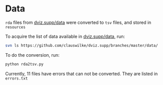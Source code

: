 # Data
`rda` files from [dviz.supp/data](https://github.com/clauswilke/dviz.supp/tree/master/data) were converted to `tsv` files, and stored in `resources`

To acquire the list of data available in [dviz.supp/data](https://github.com/clauswilke/dviz.supp/tree/master/data), run:
```bash
svn ls https://github.com/clauswilke/dviz.supp/branches/master/data/
```

To do the conversion, run:
```bash
python rda2tsv.py
```

Currently, 11 files have errors that can not be converted. They are listed in `errors.txt`


